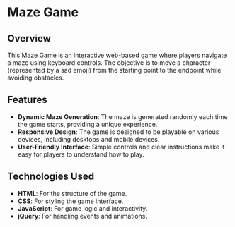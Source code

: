 # Maze Game

## Overview
This Maze Game is an interactive web-based game where players navigate a maze using keyboard controls. The objective is to move a character (represented by a sad emoji) from the starting point to the endpoint while avoiding obstacles.

## Features
- **Dynamic Maze Generation**: The maze is generated randomly each time the game starts, providing a unique experience.
- **Responsive Design**: The game is designed to be playable on various devices, including desktops and mobile devices.
- **User-Friendly Interface**: Simple controls and clear instructions make it easy for players to understand how to play.

## Technologies Used
- **HTML**: For the structure of the game.
- **CSS**: For styling the game interface.
- **JavaScript**: For game logic and interactivity.
- **jQuery**: For handling events and animations.
